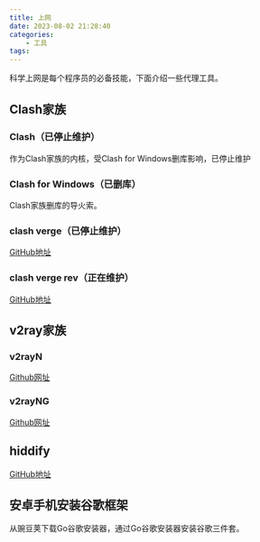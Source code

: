 ```yaml
---
title: 上网
date: 2023-08-02 21:28:40
categories:
    - 工具
tags:
---
```


科学上网是每个程序员的必备技能，下面介绍一些代理工具。

<!--more-->

## Clash家族

### Clash（已停止维护）

作为Clash家族的内核，受Clash for Windows删库影响，已停止维护

### Clash for Windows（已删库）

Clash家族删库的导火索。

### clash verge（已停止维护）

[GitHub地址](https://github.com/zzzgydi/clash-verge/tree/rm)

### clash verge rev（正在维护）

[GitHub地址](https://github.com/clash-verge-rev/clash-verge-rev)

## v2ray家族

### v2rayN

[Github网址](https://github.com/2dust/v2rayN/releases)

### v2rayNG

[Github网址](https://github.com/2dust/v2rayNG/releases)

## hiddify

[GitHub地址](https://github.com/hiddify/hiddify-app)

## 安卓手机安装谷歌框架

从豌豆荚下载Go谷歌安装器，通过Go谷歌安装器安装谷歌三件套。
